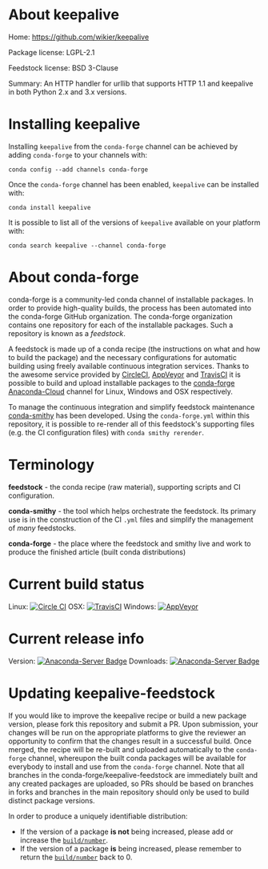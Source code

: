 About keepalive
===============

Home: https://github.com/wikier/keepalive

Package license: LGPL-2.1

Feedstock license: BSD 3-Clause

Summary: An HTTP handler for urllib that supports HTTP 1.1 and keepalive in both Python 2.x and 3.x versions.



Installing keepalive
====================

Installing `keepalive` from the `conda-forge` channel can be achieved by adding `conda-forge` to your channels with:

```
conda config --add channels conda-forge
```

Once the `conda-forge` channel has been enabled, `keepalive` can be installed with:

```
conda install keepalive
```

It is possible to list all of the versions of `keepalive` available on your platform with:

```
conda search keepalive --channel conda-forge
```



About conda-forge
=================

conda-forge is a community-led conda channel of installable packages.
In order to provide high-quality builds, the process has been automated into the
conda-forge GitHub organization. The conda-forge organization contains one repository
for each of the installable packages. Such a repository is known as a *feedstock*.

A feedstock is made up of a conda recipe (the instructions on what and how to build
the package) and the necessary configurations for automatic building using freely
available continuous integration services. Thanks to the awesome service provided by
[CircleCI](https://circleci.com/), [AppVeyor](http://www.appveyor.com/)
and [TravisCI](https://travis-ci.org/) it is possible to build and upload installable
packages to the [conda-forge](https://anaconda.org/conda-forge)
[Anaconda-Cloud](http://docs.anaconda.org/) channel for Linux, Windows and OSX respectively.

To manage the continuous integration and simplify feedstock maintenance
[conda-smithy](http://github.com/conda-forge/conda-smithy) has been developed.
Using the ``conda-forge.yml`` within this repository, it is possible to re-render all of
this feedstock's supporting files (e.g. the CI configuration files) with ``conda smithy rerender``.


Terminology
===========

**feedstock** - the conda recipe (raw material), supporting scripts and CI configuration.

**conda-smithy** - the tool which helps orchestrate the feedstock.
                   Its primary use is in the construction of the CI ``.yml`` files
                   and simplify the management of *many* feedstocks.

**conda-forge** - the place where the feedstock and smithy live and work to
                  produce the finished article (built conda distributions)

Current build status
====================

Linux: [![Circle CI](https://circleci.com/gh/conda-forge/keepalive-feedstock.svg?style=shield)](https://circleci.com/gh/conda-forge/keepalive-feedstock)
OSX: [![TravisCI](https://travis-ci.org/conda-forge/keepalive-feedstock.svg?branch=master)](https://travis-ci.org/conda-forge/keepalive-feedstock)
Windows: [![AppVeyor](https://ci.appveyor.com/api/projects/status/github/conda-forge/keepalive-feedstock?svg=True)](https://ci.appveyor.com/project/conda-forge/keepalive-feedstock/branch/master)

Current release info
====================
Version: [![Anaconda-Server Badge](https://anaconda.org/conda-forge/keepalive/badges/version.svg)](https://anaconda.org/conda-forge/keepalive)
Downloads: [![Anaconda-Server Badge](https://anaconda.org/conda-forge/keepalive/badges/downloads.svg)](https://anaconda.org/conda-forge/keepalive)


Updating keepalive-feedstock
============================

If you would like to improve the keepalive recipe or build a new
package version, please fork this repository and submit a PR. Upon submission,
your changes will be run on the appropriate platforms to give the reviewer an
opportunity to confirm that the changes result in a successful build. Once
merged, the recipe will be re-built and uploaded automatically to the
`conda-forge` channel, whereupon the built conda packages will be available for
everybody to install and use from the `conda-forge` channel.
Note that all branches in the conda-forge/keepalive-feedstock are
immediately built and any created packages are uploaded, so PRs should be based
on branches in forks and branches in the main repository should only be used to
build distinct package versions.

In order to produce a uniquely identifiable distribution:
 * If the version of a package **is not** being increased, please add or increase
   the [``build/number``](http://conda.pydata.org/docs/building/meta-yaml.html#build-number-and-string).
 * If the version of a package **is** being increased, please remember to return
   the [``build/number``](http://conda.pydata.org/docs/building/meta-yaml.html#build-number-and-string)
   back to 0.
